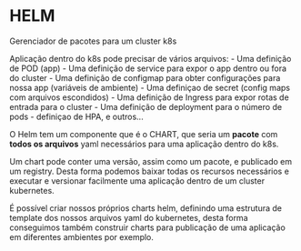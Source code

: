 # HELM
Gerenciador de pacotes para um cluster k8s

Aplicação dentro do k8s pode precisar de vários arquivos:
    - Uma definição de POD (app)
    - Uma definição de service para expor o app dentro ou fora do cluster
    - Uma definição de configmap para obter configurações para nossa app (variáveis de ambiente)
    - Uma definiçao de secret (config maps com arquivos escondidos)
    - Uma definição de Ingress para expor rotas de entrada para o cluster
    - Uma definição de deployment para o número de pods
    - definiçao de HPA, e outros...

O Helm tem um componente que é o CHART, que seria um **pacote** com **todos os arquivos** yaml necessários para uma aplicação dentro do k8s.

Um chart pode conter uma versão, assim como um pacote, e publicado em um registry. Desta forma podemos baixar todas os recursos necessários e executar e versionar facilmente uma aplicação dentro de um cluster kubernetes.

É possível criar nossos próprios charts helm, definindo uma estrutura de template dos nossos arquivos yaml do kubernetes, desta forma conseguimos também construir charts para publicação de uma aplicação em diferentes ambientes por exemplo.